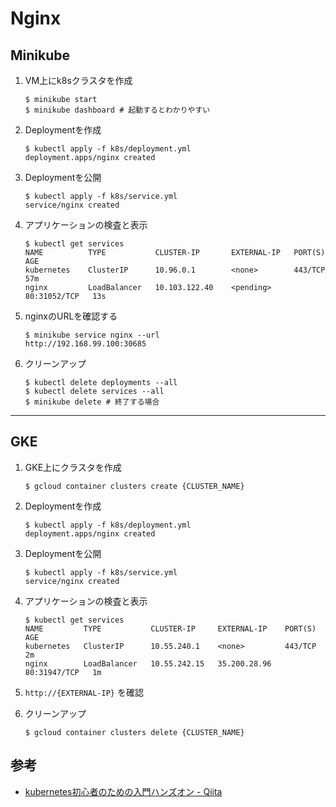 # Nginx

## Minikube

1. VM上にk8sクラスタを作成

    ```
    $ minikube start
    $ minikube dashboard # 起動するとわかりやすい
    ```

2. Deploymentを作成

    ```
    $ kubectl apply -f k8s/deployment.yml
    deployment.apps/nginx created
    ```

3. Deploymentを公開

    ```
    $ kubectl apply -f k8s/service.yml
    service/nginx created
    ```

4. アプリケーションの検査と表示

    ```
    $ kubectl get services
    NAME          TYPE           CLUSTER-IP       EXTERNAL-IP   PORT(S)        AGE
    kubernetes    ClusterIP      10.96.0.1        <none>        443/TCP        57m
    nginx         LoadBalancer   10.103.122.40    <pending>     80:31052/TCP   13s
    ```

5. nginxのURLを確認する

    ```
    $ minikube service nginx --url
    http://192.168.99.100:30685
    ```

6. クリーンアップ

    ```
    $ kubectl delete deployments --all
    $ kubectl delete services --all
    $ minikube delete # 終了する場合
    ```

---

## GKE

1. GKE上にクラスタを作成

    ```
    $ gcloud container clusters create {CLUSTER_NAME}
    ```

2. Deploymentを作成

    ```
    $ kubectl apply -f k8s/deployment.yml
    deployment.apps/nginx created
    ```

3. Deploymentを公開

    ```
    $ kubectl apply -f k8s/service.yml
    service/nginx created
    ```

4. アプリケーションの検査と表示

    ```
    $ kubectl get services
    NAME         TYPE           CLUSTER-IP     EXTERNAL-IP    PORT(S)        AGE
    kubernetes   ClusterIP      10.55.240.1    <none>         443/TCP        2m
    nginx        LoadBalancer   10.55.242.15   35.200.28.96   80:31947/TCP   1m
    ```

5. `http://{EXTERNAL-IP}` を確認

6. クリーンアップ

    ```
    $ gcloud container clusters delete {CLUSTER_NAME}
    ```

## 参考

- [kubernetes初心者のための入門ハンズオン - Qiita](https://qiita.com/mihirat/items/ebb0833d50c882398b0f)
